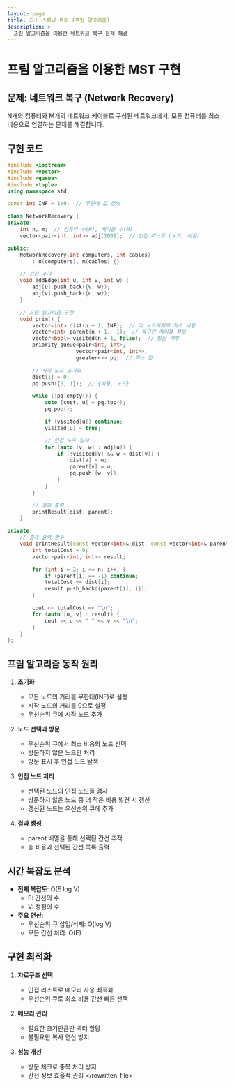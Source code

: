 ```yaml
---
layout: page
title: 최소 스패닝 트리 (프림 알고리즘)
description: >
  프림 알고리즘을 이용한 네트워크 복구 문제 해결
---
```


# 프림 알고리즘을 이용한 MST 구현

## 문제: 네트워크 복구 (Network Recovery)

N개의 컴퓨터와 M개의 네트워크 케이블로 구성된 네트워크에서, 모든 컴퓨터를 최소 비용으로 연결하는 문제를 해결합니다.

## 구현 코드

```cpp
#include <iostream>
#include <vector>
#include <queue>
#include <tuple>
using namespace std;

const int INF = 1e9;  // 무한대 값 정의

class NetworkRecovery {
private:
    int n, m;  // 컴퓨터 수(N), 케이블 수(M)
    vector<pair<int, int>> adj[1001];  // 인접 리스트 (노드, 비용)

public:
    NetworkRecovery(int computers, int cables) 
        : n(computers), m(cables) {}

    // 간선 추가
    void addEdge(int u, int v, int w) {
        adj[u].push_back({v, w});
        adj[v].push_back({u, w});
    }

    // 프림 알고리즘 구현
    void prim() {
        vector<int> dist(n + 1, INF);  // 각 노드까지의 최소 비용
        vector<int> parent(n + 1, -1);  // 복구된 케이블 정보
        vector<bool> visited(n + 1, false);  // 방문 여부
        priority_queue<pair<int, int>, 
                      vector<pair<int, int>>, 
                      greater<>> pq;  // 최소 힙

        // 시작 노드 초기화
        dist[1] = 0;
        pq.push({0, 1});  // {비용, 노드}

        while (!pq.empty()) {
            auto [cost, u] = pq.top();
            pq.pop();

            if (visited[u]) continue;
            visited[u] = true;

            // 인접 노드 탐색
            for (auto [v, w] : adj[u]) {
                if (!visited[v] && w < dist[v]) {
                    dist[v] = w;
                    parent[v] = u;
                    pq.push({w, v});
                }
            }
        }

        // 결과 출력
        printResult(dist, parent);
    }

private:
    // 결과 출력 함수
    void printResult(const vector<int>& dist, const vector<int>& parent) {
        int totalCost = 0;
        vector<pair<int, int>> result;

        for (int i = 2; i <= n; i++) {
            if (parent[i] == -1) continue;
            totalCost += dist[i];
            result.push_back({parent[i], i});
        }

        cout << totalCost << "\n";
        for (auto [u, v] : result) {
            cout << u << " " << v << "\n";
        }
    }
};
```

## 프림 알고리즘 동작 원리

1. **초기화**
   - 모든 노드의 거리를 무한대(INF)로 설정
   - 시작 노드의 거리를 0으로 설정
   - 우선순위 큐에 시작 노드 추가

2. **노드 선택과 방문**
   - 우선순위 큐에서 최소 비용의 노드 선택
   - 방문하지 않은 노드만 처리
   - 방문 표시 후 인접 노드 탐색

3. **인접 노드 처리**
   - 선택된 노드의 인접 노드들 검사
   - 방문하지 않은 노드 중 더 작은 비용 발견 시 갱신
   - 갱신된 노드는 우선순위 큐에 추가

4. **결과 생성**
   - parent 배열을 통해 선택된 간선 추적
   - 총 비용과 선택된 간선 목록 출력

## 시간 복잡도 분석

- **전체 복잡도**: O(E log V)
  - E: 간선의 수
  - V: 정점의 수
- **주요 연산**:
  - 우선순위 큐 삽입/삭제: O(log V)
  - 모든 간선 처리: O(E)

## 구현 최적화

1. **자료구조 선택**
   - 인접 리스트로 메모리 사용 최적화
   - 우선순위 큐로 최소 비용 간선 빠른 선택

2. **메모리 관리**
   - 필요한 크기만큼만 벡터 할당
   - 불필요한 복사 연산 방지

3. **성능 개선**
   - 방문 체크로 중복 처리 방지
   - 간선 정보 효율적 관리
</rewritten_file>
